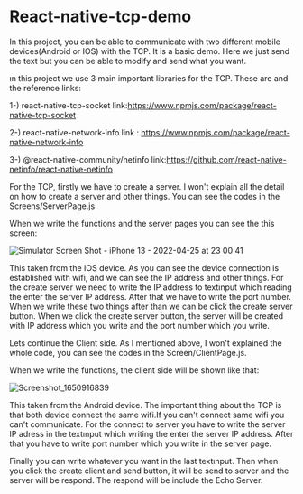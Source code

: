 # React-native-tcp-demo

In this project, you can be able to communicate with two different mobile devices(Android or IOS) with the TCP. It is a basic demo. Here we just send the text but you can be able to modify and send what you want. 

ın this project we use 3 main important libraries for the TCP. These are and the reference links:

1-) react-native-tcp-socket link:https://www.npmjs.com/package/react-native-tcp-socket

2-) react-native-network-info link : https://www.npmjs.com/package/react-native-network-info

3-) @react-native-community/netinfo link:https://github.com/react-native-netinfo/react-native-netinfo 


For the TCP, firstly we have to create a server. I won't explain all the detail on how to create a server and other things. You can see the codes in the Screens/ServerPage.js 

When we write the functions and the server pages you can see the this screen:

 ![Simulator Screen Shot - iPhone 13 - 2022-04-25 at 23 00 41](https://user-images.githubusercontent.com/98342655/166117081-96c78be8-7f55-417e-b122-dc42482423c3.png)


This taken from the IOS device. As you can see the device connection is established with wifi, and we can see the IP address and other things. For the create server we need to write the IP address to textınput which reading the enter the server IP address. After that we have to write the port number. When we write these two things after than we can be click the create server button. When we click the create server button, the server will be created with IP address which you write and the port number which you write.

Lets continue the Client side. As I mentioned above, I won't explained the whole code, you can see the codes in the Screen/ClientPage.js.

When we write the functions, the client side will be shown like that: 

![Screenshot_1650916839](https://user-images.githubusercontent.com/98342655/166117256-c3111e96-1db9-4c4d-b2b2-3c4501fa42b8.png)


This taken from the Android device. The important thing about the TCP is that both device connect the same wifi.If you can't connect same wifi you can't communicate. For the connect to server you have to write the server IP adress in the textınput which writing the enter the server IP address. After that you have to write port number which you write in the server page. 

Finally you can write whatever you want in the last textınput. Then when you click the create client and send button, it will be send to server and the server will be respond. The respond will be include the Echo Server. 


